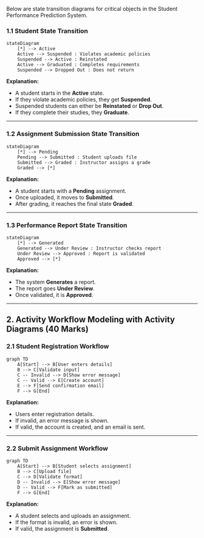 Below are state transition diagrams for critical objects in the Student Performance Prediction System.

### **1.1 Student State Transition**
```mermaid
stateDiagram
    [*] --> Active
    Active --> Suspended : Violates academic policies
    Suspended --> Active : Reinstated
    Active --> Graduated : Completes requirements
    Suspended --> Dropped Out : Does not return
```
**Explanation:**
- A student starts in the **Active** state.
- If they violate academic policies, they get **Suspended**.
- Suspended students can either be **Reinstated** or **Drop Out**.
- If they complete their studies, they **Graduate**.

---

### **1.2 Assignment Submission State Transition**
```mermaid
stateDiagram
    [*] --> Pending
    Pending --> Submitted : Student uploads file
    Submitted --> Graded : Instructor assigns a grade
    Graded --> [*]
```
**Explanation:**
- A student starts with a **Pending** assignment.
- Once uploaded, it moves to **Submitted**.
- After grading, it reaches the final state **Graded**.

---

### **1.3 Performance Report State Transition**
```mermaid
stateDiagram
    [*] --> Generated
    Generated --> Under Review : Instructor checks report
    Under Review --> Approved : Report is validated
    Approved --> [*]
```
**Explanation:**
- The system **Generates** a report.
- The report goes **Under Review**.
- Once validated, it is **Approved**.

---

## 2. Activity Workflow Modeling with Activity Diagrams (40 Marks)

### **2.1 Student Registration Workflow**
```mermaid
graph TD
    A[Start] --> B[User enters details]
    B --> C[Validate input]
    C -- Invalid --> D[Show error message]
    C -- Valid --> E[Create account]
    E --> F[Send confirmation email]
    F --> G[End]
```
**Explanation:**
- Users enter registration details.
- If invalid, an error message is shown.
- If valid, the account is created, and an email is sent.

---

### **2.2 Submit Assignment Workflow**
```mermaid
graph TD
    A[Start] --> B[Student selects assignment]
    B --> C[Upload file]
    C --> D[Validate format]
    D -- Invalid --> E[Show error message]
    D -- Valid --> F[Mark as submitted]
    F --> G[End]
```
**Explanation:**
- A student selects and uploads an assignment.
- If the format is invalid, an error is shown.
- If valid, the assignment is **Submitted**.
